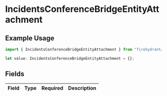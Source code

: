 # IncidentsConferenceBridgeEntityAttachment

## Example Usage

```typescript
import { IncidentsConferenceBridgeEntityAttachment } from "firehydrant/models/components";

let value: IncidentsConferenceBridgeEntityAttachment = {};
```

## Fields

| Field       | Type        | Required    | Description |
| ----------- | ----------- | ----------- | ----------- |